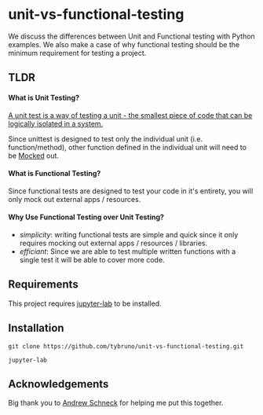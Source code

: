 # unit-vs-functional-testing

We discuss the differences between Unit and Functional testing with Python examples. We also make a case of why functional testing should be the minimum requirement for testing a project.

## TLDR
#### What is Unit Testing?

[A unit test is a way of testing a unit - the smallest piece of code that can be logically isolated in a system.](https://smartbear.com/learn/automated-testing/what-is-unit-testing/)

Since unittest is designed to test only the individual unit (i.e. function/method), other function defined in the individual unit will need to be [Mocked](https://docs.python.org/3/library/unittest.mock.html) out.

#### What is Functional Testing?

Since functional tests are designed to test your code in it's entirety, you will only mock out external apps / resources.
#### Why Use Functional Testing over Unit Testing?

- *simplicity*: writing functional tests are simple and quick since it only requires mocking out external apps / resources / libraries.
- *efficiant*: Since we are able to test multiple written functions with a single test it will be able to cover more code.

## Requirements
This project requires [jupyter-lab](https://jupyter.org/install.html) to be installed.

## Installation
`git clone https://github.com/tybruno/unit-vs-functional-testing.git`

`jupyter-lab`

## Acknowledgements
Big thank you to [Andrew Schneck](https://github.com/andrewschenck) for helping me put this together. 
